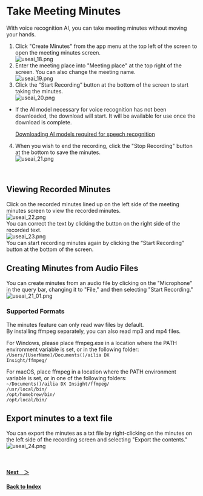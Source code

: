 # Take Meeting Minutes
With voice recognition AI, you can take meeting minutes without moving your hands.

1. Click "Create Minutes" from the app menu at the top left of the screen to open the meeting minutes screen.<br>
![useai_18.png](/img/UseAI_18.png)<br> 
1. Enter the meeting place into "Meeting place" at the top right of the screen. You can also change the meeting name.<br>
![useai_19.png](/img/UseAI_19.png)<br>
1. Click the “Start Recording” button at the bottom of the screen to start taking the minutes.<br>
![useai_20.png](/img/UseAI_20.png)<br>
- If the AI model necessary for voice recognition has not been downloaded, the download will start. It will be available for use once the download is complete.

  [Downloading AI models required for speech recognition](VoiceInput.md)

4. When you wish to end the recording, click the "Stop Recording" button at the bottom to save the minutes.<br>
![useai_21.png](/img/UseAI_21.png)<br>
<br>

## Viewing Recorded Minutes
Click on the recorded minutes lined up on the left side of the meeting minutes screen to view the recorded minutes.<br>
![useai_22.png](/img/UseAI_22.png)<br>
You can correct the text by clicking the button on the right side of the recorded text.<br>
![useai_23.png](/img/UseAI_23.png)<br>
You can start recording minutes again by clicking the “Start Recording” button at the bottom of the screen.

## Creating Minutes from Audio Files
You can create minutes from an audio file by clicking on the "Microphone" in the query bar, changing it to "File," and then selecting "Start Recording." <br>
![useai_21_01.png](/img/UseAI_21_01.png)<br>

### Supported Formats
The minutes feature can only read wav files by default.<br>
By installing ffmpeg separately, you can also read mp3 and mp4 files.<br>

For Windows, please place ffmpeg.exe in a location where the PATH environment variable is set, or in the following folder:<br> <code>/Users/[UserName]/Documents()/ailia DX Insight/ffmpeg/</code><br>

For macOS, place ffmpeg in a location where the PATH environment variable is set, or in one of the following folders:<br>
<code>~/Documents()/ailia DX Insight/ffmpeg/</code><br>
<code>/usr/local/bin/</code><br>
<code>/opt/homebrew/bin/</code><br>
<code>/opt/local/bin/</code><br>

## Export minutes to a text file
You can export the minutes as a txt file by right-clicking on the minutes on the left side of the recording screen and selecting "Export the contents."<br>
![useai_24.png](/img/UseAI_24.png)<br>

<br>

#### [Next&emsp;＞](VoiceInput.md)
#### [Back to Index](UseAI.md)